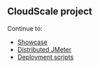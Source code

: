## CloudScale project

Continue to:
- [Showcase](https://github.com/CloudScale-Project/Showcase/tree/showcase)
- [Distributed JMeter](https://github.com/CloudScale-Project/Showcase/tree/distributed-jmeter)
- [Deployment scripts](https://github.com/CloudScale-Project/Showcase/tree/deployment-scripts)

